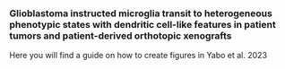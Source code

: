 ### Glioblastoma instructed microglia transit to heterogeneous phenotypic states with dendritic cell-like features in patient tumors and patient-derived orthotopic xenografts

Here you will find a guide on how to create figures in Yabo et al. 2023





